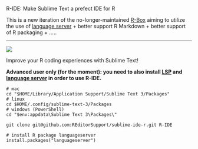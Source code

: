 R-IDE: Make Sublime Text a prefect IDE for R

This is a new iteration of the no-longer-maintained [R-Box](https://github.com/randy3k/R-Box) aiming to utilize the use
  of [language server](https://github.com/REditorSupport/languageserver) + better support R Markdown + better support of R packaging + .....

------------

<a href="https://www.paypal.me/randy3k/5usd" title="Donate to this project using Paypal"><img src="https://img.shields.io/badge/paypal-donate-blue.svg" /></a>


Improve your R coding experiences with Sublime Text!


**Advanced user only (for the moment):  you need to also install [LSP](https://github.com/tomv564/LSP) and [language server](https://github.com/REditorSupport/languageserver) in order to use R-IDE.**

```
# mac
cd "$HOME/Library/Application Support/Sublime Text 3/Packages"
# linux
cd $HOME/.config/sublime-text-3/Packages
# windows (PowerShell)
cd "$env:appdata\Sublime Text 3\Packages\"

git clone git@github.com:REditorSupport/sublime-ide-r.git R-IDE
```

```
# install R package languageserver
install.packages("languageserver")
```
